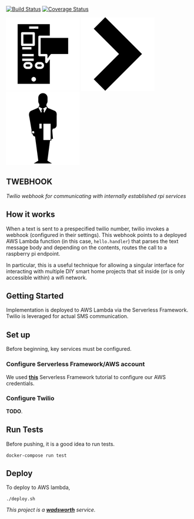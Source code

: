 [![Build Status](https://travis-ci.org/Svinci131/wadsworth-twebhook.svg?branch=master)](https://travis-ci.org/Svinci131/wadsworth-twebhook) [![Coverage Status](https://coveralls.io/repos/github/Svinci131/wadsworth-twebhook/badge.svg?branch=travis)](https://coveralls.io/github/Svinci131/wadsworth-twebhook?branch=travis)

[![twebhook](https://github.com/Svinci131/wadsworth/blob/master/assets/twehbook.png?raw=true)](https://github.com/Svinci131/wadsworth/blob/master/assets/twebhook_attribution.md) [![arrow](https://github.com/Svinci131/wadsworth/blob/master/assets/right_arrow.png?raw=true)](https://github.com/Svinci131/wadsworth/blob/master/assets/right_arrow_attribution.md) [![butler](https://github.com/Svinci131/wadsworth/blob/master/assets/butler.png?raw=true)](https://github.com/Svinci131/wadsworth/blob/master/assets/butler_attribution.md)

## TWEBHOOK

*Twilio webhook for communicating with internally established rpi services*

## How it works

When a text is sent to a prespecified twilio number, twilio invokes a webhook (configured in their settings). This webhook points to a deployed AWS Lambda function (in this case, `hello.handler`) that parses the text message body and depending on the contents, routes the call to a raspberry pi endpoint. 

In particular, this is a useful technique for allowing a singular interface for interacting with multiple DIY smart home projects that sit inside (or is only accessible within) a wifi network.

## Getting Started

Implementation is deployed to AWS Lambda via the Serverless Framework. Twilio is leveraged for actual SMS communication. 

## Set up
Before beginning, key services must be configured.

### Configure Serverless Framework/AWS account
We used **[this](https://serverless.com/framework/docs/providers/aws/guide/credentials#setup-with-the-aws-cli)** Serverless Framework tutorial to configure our AWS credentials.

### Configure Twilio
**TODO**.

## Run Tests
Before pushing, it is a good idea to run tests.

```
docker-compose run test
```

## Deploy
To deploy to AWS lambda,
```
./deploy.sh
```

*This project is a **[wadsworth](https://github.com/Svinci131/wadsworth)** service.*
